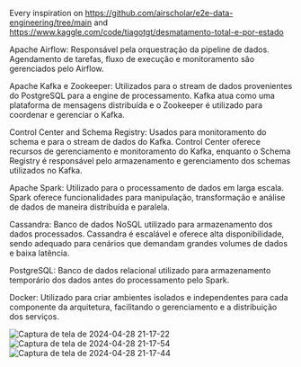 Every inspiration on https://github.com/airscholar/e2e-data-engineering/tree/main and https://www.kaggle.com/code/tiagotgt/desmatamento-total-e-por-estado

Apache Airflow: Responsável pela orquestração da pipeline de dados. Agendamento de tarefas, fluxo de execução e monitoramento são gerenciados pelo Airflow.

Apache Kafka e Zookeeper: Utilizados para o stream de dados provenientes do PostgreSQL para a engine de processamento. Kafka atua como uma plataforma de mensagens distribuída e o Zookeeper é utilizado para coordenar e gerenciar o Kafka.

Control Center and Schema Registry: Usados para monitoramento do schema e para o stream de dados do Kafka. Control Center oferece recursos de gerenciamento e monitoramento do Kafka, enquanto o Schema Registry é responsável pelo armazenamento e gerenciamento dos schemas utilizados no Kafka.

Apache Spark: Utilizado para o processamento de dados em larga escala. Spark oferece funcionalidades para manipulação, transformação e análise de dados de maneira distribuída e paralela.

Cassandra: Banco de dados NoSQL utilizado para armazenamento dos dados processados. Cassandra é escalável e oferece alta disponibilidade, sendo adequado para cenários que demandam grandes volumes de dados e baixa latência.

PostgreSQL: Banco de dados relacional utilizado para armazenamento temporário dos dados antes do processamento pelo Spark.

Docker: Utilizado para criar ambientes isolados e independentes para cada componente da arquitetura, facilitando o gerenciamento e a distribuição dos serviços.


![Captura de tela de 2024-04-28 21-17-22](https://github.com/gabrielbrittes/scrap-data-eng/assets/31296539/1f8cffaf-6725-432e-b5c1-19639a669408)
![Captura de tela de 2024-04-28 21-17-54](https://github.com/gabrielbrittes/scrap-data-eng/assets/31296539/1a4a6156-3202-466f-a6cb-9b2e5d68b1ca)
![Captura de tela de 2024-04-28 21-17-44](https://github.com/gabrielbrittes/scrap-data-eng/assets/31296539/545a915a-8dc7-491e-81c4-f22c22aedb06)
